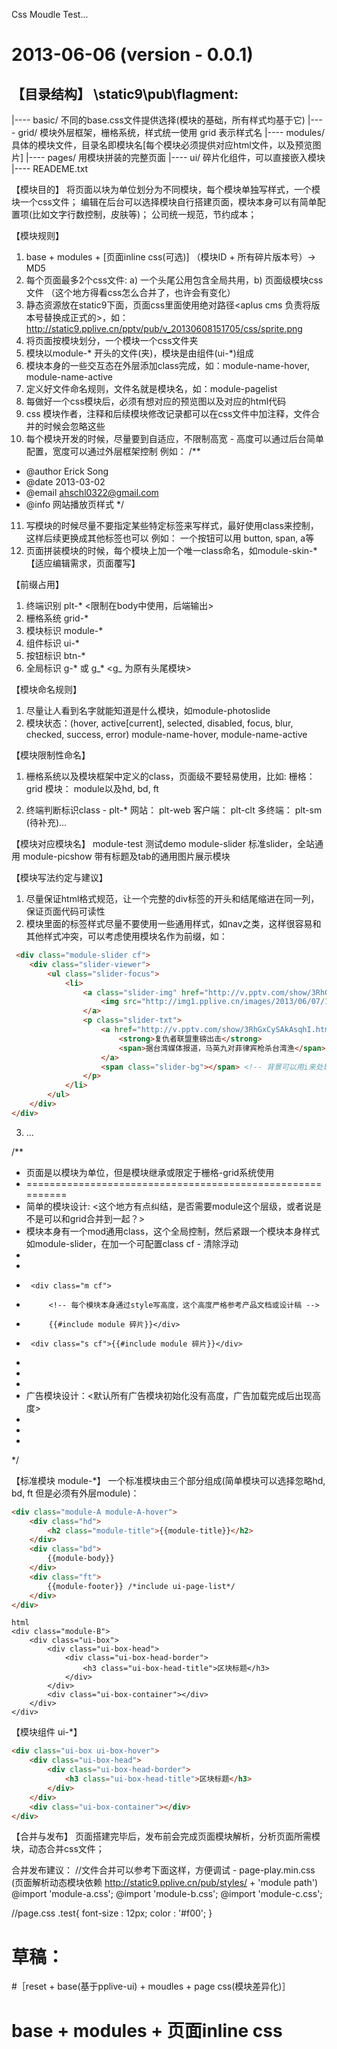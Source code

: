 Css Moudle Test...

2013-06-06 (version - 0.0.1)
===========================================================================================

【目录结构】
\static9\pub\flagment:
---
 |---- basic/               不同的base.css文件提供选择(模块的基础，所有样式均基于它)
 |---- grid/                模块外层框架，栅格系统，样式统一使用 grid 表示样式名
 |---- modules/				具体的模块文件，目录名即模块名[每个模块必须提供对应html文件，以及预览图片]
 |---- pages/               用模块拼装的完整页面
 |---- ui/					碎片化组件，可以直接嵌入模块
 |---- READEME.txt


【模块目的】
将页面以块为单位划分为不同模块，每个模块单独写样式，一个模块一个css文件；
编辑在后台可以选择模块自行搭建页面，模块本身可以有简单配置项(比如文字行数控制，皮肤等)；
公司统一规范，节约成本；


【模块规则】
1) base + modules + [页面inline css(可选)] （模块ID + 所有碎片版本号）-> MD5
2) 每个页面最多2个css文件: a) 一个头尾公用包含全局共用，b) 页面级模块css文件 （这个地方得看css怎么合并了，也许会有变化）
3) 静态资源放在static9下面，页面css里面使用绝对路径<aplus cms 负责将版本号替换成正式的>，如：http://static9.pplive.cn/pptv/pub/v_20130608151705/css/sprite.png
4) 将页面按模块划分，一个模块一个css文件夹
5) 模块以module-* 开头的文件(夹)，模块是由组件(ui-*)组成
6) 模块本身的一些交互态在外层添加class完成，如：module-name-hover, module-name-active
7) 定义好文件命名规则，文件名就是模块名，如：module-pagelist
8) 每做好一个css模块后，必须有想对应的预览图以及对应的html代码
9) css 模块作者，注释和后续模块修改记录都可以在css文件中加注释，文件合并的时候会忽略这些
10) 每个模块开发的时候，尽量要到自适应，不限制高宽 - 高度可以通过后台简单配置，宽度可以通过外层框架控制
例如：
/**
 * @author 	Erick Song
 * @date 	2013-03-02
 * @email	ahschl0322@gmail.com
 * @info    网站播放页样式
 */
11) 写模块的时候尽量不要指定某些特定标签来写样式，最好使用class来控制，这样后续更换成其他标签也可以
例如：
一个按钮可以用 button, span, a等
11) 页面拼装模块的时候，每个模块上加一个唯一class命名，如module-skin-*【适应编辑需求，页面覆写】


【前缀占用】
1) 终端识别 plt-*           <限制在body中使用，后端输出>
2) 栅格系统 grid-*
3) 模块标识 module-*
4) 组件标识 ui-*
5) 按钮标识 btn-*
6) 全局标识 g-* 或 g_*      <g_ 为原有头尾模块>


【模块命名规则】
1) 尽量让人看到名字就能知道是什么模块，如module-photoslide
2) 模块状态：(hover, active[current], selected, disabled, focus, blur, checked, success, error)
	module-name-hover, module-name-active


【模块限制性命名】
1) 栅格系统以及模块框架中定义的class，页面级不要轻易使用，比如:
栅格：      grid
模块：      module以及hd, bd, ft

2) 终端判断标识class - plt-*
网站：      plt-web
客户端：    plt-clt
多终端：    plt-sm
(待补充)...


【模块对应模块名】
module-test     测试demo
module-slider   标准slider，全站通用
module-picshow  带有标题及tab的通用图片展示模块


【模块写法约定与建议】
1) 尽量保证html格式规范，让一个完整的div标签的开头和结尾缩进在同一列，保证页面代码可读性
2) 模块里面的标签样式尽量不要使用一些通用样式，如nav之类，这样很容易和其他样式冲突，可以考虑使用模块名作为前缀，如：
````html
 <div class="module-slider cf">
    <div class="slider-viewer">
        <ul class="slider-focus">
            <li>
                <a class="slider-img" href="http://v.pptv.com/show/3RhGxCySAkAsqhI.html" title="天龙八部" target="_blank">
                    <img src="http://img1.pplive.cn/images/2013/06/07/10343559456.jpg" data-src="http://img1.pplive.cn/images/2013/06/07/10343559456.jpg" alt="超人：钢铁之躯">
                </a>
                <p class="slider-txt">
                    <a href="http://v.pptv.com/show/3RhGxCySAkAsqhI.html" title="《天龙八部》菜鸟记者陈意涵卷入网络暴动，技术男陈柏霖追查幕后黑手" target="_blank">
                        <strong>复仇者联盟重磅出击</strong>
                        <span>据台湾媒体报道，马英九对菲律宾枪杀台湾渔</span>
                    </a>
                    <span class="slider-bg"></span> <!-- 背景可以用i来处理 -->
                </p>
            </li>
        </ul>
    </div>
</div>
````
3) ...


/**
 * 页面是以模块为单位，但是模块继承或限定于栅格-grid系统使用
 * ==========================================================
 * 简单的模块设计: <这个地方有点纠结，是否需要module这个层级，或者说是不是可以和grid合并到一起？>
 * 模块本身有一个mod通用class，这个全局控制，然后紧跟一个模块本身样式 如module-slider，在加一个可配置class cf - 清除浮动
 * <div class="grid">
 *  <div class="module">
 *      <div class="m cf">
 *          <!-- 每个模块本身通过style写高度，这个高度严格参考产品文档或设计稿 -->
 *          {{#include module 碎片}}</div>
 *      <div class="s cf">{{#include module 碎片}}</div>
 *  </div>
 * </div>
 *
 * 广告模块设计：<默认所有广告模块初始化没有高度，广告加载完成后出现高度>
 * <div class="grid">
 *  <div class="sp sp_200116"></div>
 * </div>
 */

【标准模块 module-*】
一个标准模块由三个部分组成(简单模块可以选择忽略hd, bd, ft 但是必须有外层module)：
````html
<div class="module-A module-A-hover">
    <div class="hd">
        <h2 class="module-title">{{module-title}}</h2>
    </div>
    <div class="bd">
        {{module-body}}
    </div>
    <div class="ft">
        {{module-footer}} /*include ui-page-list*/
    </div>
</div>
````


````
html
<div class="module-B">
	<div class="ui-box">
	    <div class="ui-box-head">
	        <div class="ui-box-head-border">
	            <h3 class="ui-box-head-title">区块标题</h3>
	        </div>
	    </div>
	    <div class="ui-box-container"></div>
	</div>
</div>
````


【模块组件 ui-*】
````html
<div class="ui-box ui-box-hover">
    <div class="ui-box-head">
        <div class="ui-box-head-border">
            <h3 class="ui-box-head-title">区块标题</h3>
        </div>
    </div>
    <div class="ui-box-container"></div>
</div>
````


【合并与发布】
页面搭建完毕后，发布前会完成页面模块解析，分析页面所需模块，动态合并css文件；

合并发布建议：
//文件合并可以参考下面这样，方便调试 - page-play.min.css
(页面解析动态模块依赖 http://static9.pplive.cn/pub/styles/ + 'module path')
@import 'module-a.css';
@import 'module-b.css';
@import 'module-c.css';

//page.css
.test{
	font-size : 12px;
	color : '#f00';
}



草稿：
==================================================================
#［reset + base(基于pplive-ui) + moudles + page css(模块差异化)］
# base + modules + 页面inline css
